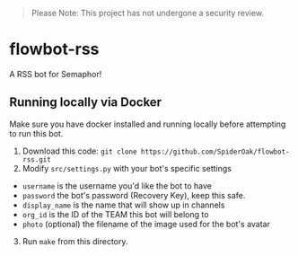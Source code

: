 > Please Note: This project has not undergone a security review.

# flowbot-rss
A RSS bot for Semaphor!

## Running locally via Docker
Make sure you have docker installed and running locally before attempting to run this bot.

1. Download this code: `git clone https://github.com/SpiderOak/flowbot-rss.git`
2. Modify `src/settings.py` with your bot's specific settings
  - `username` is the username you'd like the bot to have
  - `password` the bot's password (Recovery Key), keep this safe.
  - `display_name` is the name that will show up in channels
  - `org_id` is the ID of the TEAM this bot will belong to
  - `photo` (optional) the filename of the image used for the bot's avatar
3. Run `make` from this directory.

